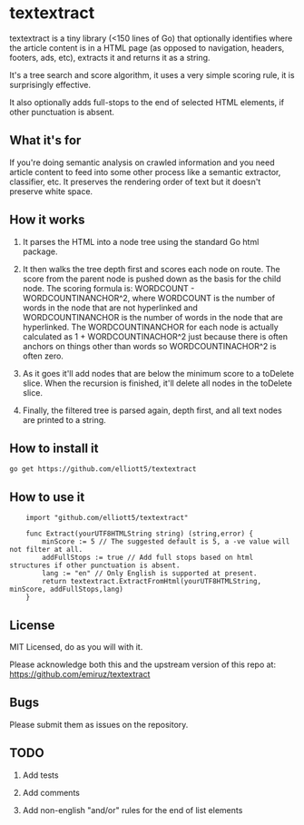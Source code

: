 # textextract

textextract is a tiny library (<150 lines of Go) that optionally identifies where the article content is in a HTML page (as opposed to navigation, headers, footers, ads, etc), extracts it and returns it as a string. 

It's a tree search and score algorithm, it uses a very simple scoring rule, it is surprisingly effective.

It also optionally adds full-stops to the end of selected HTML elements, if other punctuation is absent.

## What it's for

If you're doing semantic analysis on crawled information and you need article content to feed into some other process like a semantic extractor, classifier, etc. It preserves the rendering order of text but it doesn't preserve white space.

## How it works

1. It parses the HTML into a node tree using the standard Go html package.

2. It then walks the tree depth first and scores each node on route. The score from the parent node is pushed down as the basis for the child node. The scoring formula is: WORDCOUNT - WORDCOUNTINANCHOR^2, where WORDCOUNT is the number of words in the node that are not hyperlinked and WORDCOUNTINANCHOR is the number of words in the node that are hyperlinked. The WORDCOUNTINANCHOR for each node is actually calculated as 1 + WORDCOUNTINACHOR^2 just because there is often anchors on things other than words so WORDCOUNTINACHOR^2 is often zero.

3. As it goes it'll add nodes that are below the minimum score to a toDelete slice. When the recursion is finished, it'll delete all nodes in the toDelete slice.

4. Finally, the filtered tree is parsed again, depth first, and all text nodes are printed to a string.

## How to install it

    go get https://github.com/elliott5/textextract

## How to use it
```
    import "github.com/elliott5/textextract"

    func Extract(yourUTF8HTMLString string) (string,error) {
        minScore := 5 // The suggested default is 5, a -ve value will not filter at all.
        addFullStops := true // Add full stops based on html structures if other punctuation is absent.
        lang := "en" // Only English is supported at present.
        return textextract.ExtractFromHtml(yourUTF8HTMLString, minScore, addFullStops,lang)
    }
```
## License

MIT Licensed, do as you will with it.

Please acknowledge both this and the upstream version of this repo at: https://github.com/emiruz/textextract

## Bugs

Please submit them as issues on the repository.

## TODO

1. Add tests

2. Add comments

3. Add non-english "and/or" rules for the end of list elements
